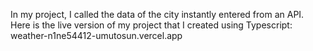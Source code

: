 In my project, I called the data of the city instantly entered from an API. Here is the live version of my project that I created using Typescript: weather-n1ne54412-umutosun.vercel.app
